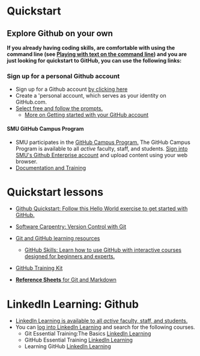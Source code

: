 # Quickstart
## Explore Github on your own
**If you already having coding skills, are comfortable with using the command line (see [Playing with text on the command line](https://github.com/veltman/learninglunches/tree/master/commandline)) and you are just looking for quickstart to GitHub, you can use the following links:** 

### Sign up for a personal Github account 
- Sign up for a Github account [by clicking here](https://docs.github.com/en/get-started/signing-up-for-github/signing-up-for-a-new-github-account)  
- Create a 'personal account, which serves as your identity on GitHub.com.  
- [Select free and follow the prompts.](https://github.com/pricing)
    - [More on Getting started with your GitHub account](https://docs.github.com/en/get-started/onboarding/getting-started-with-your-github-account)

#### SMU GitHub Campus Program
- SMU participates in the [GitHub Campus Program.](https://www.smu.edu/OIT/Services/GitHub) The GitHub Campus Program is available to all *active* faculty, staff, and students. 
[Sign into SMU's Github Enterprise account](http://github.smu.edu/) and upload content using your web browser.
- [Documentation and Training](https://www.smu.edu/oit/services/github/documentation)

# Quickstart lessons  
- [Github Quickstart: Follow this Hello World exercise to get started with GitHub.](https://docs.github.com/en/get-started/quickstart/hello-world)
- [Software Carpentry: Version Control with Git](https://swcarpentry.github.io/git-novice/) 
- [Git and GitHub learning resources](https://docs.github.com/en/get-started/quickstart/git-and-github-learning-resources)
    - [GitHub Skills: Learn how to use GitHub with interactive courses designed for beginners and experts.](https://skills.github.com/)
- [GitHub Training Kit](https://training.github.com/)
 
- [**Reference Sheets** for Git and Markdown](https://southernmethodistuniversity.github.io/git/after.html#reference-sheets-for-quick-reference)



# LinkedIn Learning: Github 
-  [LinkedIn Learning is available to all *active* faculty, staff, and students.](https://www.smu.edu/OIT/Services/LinkedIn) 
- You can [log into LinkedIn Learning](https://www.smu.edu/OIT/Services/linkedin) and search for the following courses.
    - Git Essential Training:The Basics [LinkedIn Learning](https://www.linkedin.com/learning/git-essential-training-the-basics/)
    - GitHub Essential Training [LinkedIn Learning](https://www.linkedin.com/learning/github-essential-training/version-control-and-collaboration-with-github?u=2139050)
    - Learning GitHub [LinkedIn Learning](https://www.linkedin.com/learning/learning-github)



